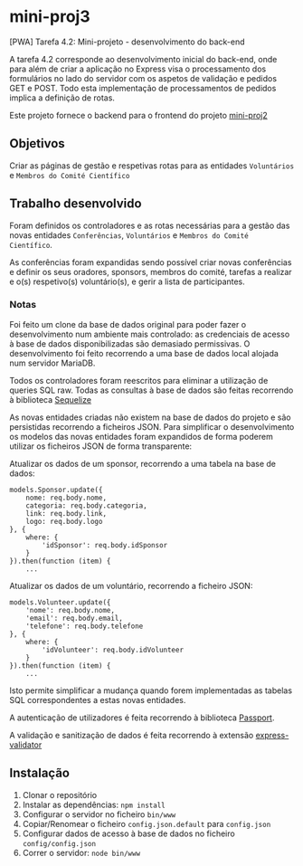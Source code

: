 # mini-proj3
[PWA] Tarefa 4.2: Mini-projeto - desenvolvimento do back-end

A tarefa 4.2 corresponde ao desenvolvimento inicial do back-end, onde para além de criar a aplicação no Express visa o processamento dos formulários no lado do servidor com os aspetos de validação e pedidos GET e POST. Todo esta implementação de processamentos de pedidos implica a definição de rotas. 

Este projeto fornece o backend para o frontend do projeto [mini-proj2](https://github.com/ejgr-mtsiw/mini-proj2)

## Objetivos

Criar as páginas de gestão e respetivas rotas para as entidades `Voluntários` e `Membros do Comité Científico`

## Trabalho desenvolvido

Foram definidos os controladores e as rotas necessárias para a gestão das novas entidades `Conferências`, `Voluntários` e `Membros do Comité Científico`.

As conferências foram expandidas sendo possível criar novas conferências e definir os seus oradores, sponsors, membros do comité, tarefas a realizar e o(s) respetivo(s) voluntário(s), e gerir a lista de participantes.

### Notas

Foi feito um clone da base de dados original para poder fazer o desenvolvimento num ambiente mais controlado: as credenciais de acesso à base de dados disponibilizadas são demasiado permissivas. O desenvolvimento foi feito recorrendo a uma base de dados local alojada num servidor MariaDB.

Todos os controladores foram reescritos para eliminar a utilização de queries SQL raw.
Todas as consultas à base de dados são feitas recorrendo à biblioteca [Sequelize](https://sequelize.org/)

As novas entidades criadas não existem na base de dados do projeto e são persistidas recorrendo a ficheiros JSON.
Para simplificar o desenvolvimento os modelos das novas entidades foram expandidos de forma poderem utilizar os ficheiros JSON de forma transparente:

Atualizar os dados de um sponsor, recorrendo a uma tabela na base de dados:
```
models.Sponsor.update({
    nome: req.body.nome,
    categoria: req.body.categoria,
    link: req.body.link,
    logo: req.body.logo
}, {
    where: {
        'idSponsor': req.body.idSponsor
    }
}).then(function (item) {
    ...
```

Atualizar os dados de um voluntário, recorrendo a ficheiro JSON:
```
models.Volunteer.update({
    'nome': req.body.nome,
    'email': req.body.email,
    'telefone': req.body.telefone
}, {
    where: {
        'idVolunteer': req.body.idVolunteer
    }
}).then(function (item) {
    ...
```

Isto permite simplificar a mudança quando forem implementadas as tabelas SQL correspondentes a estas novas entidades.

A autenticação de utilizadores é feita recorrendo à biblioteca [Passport](http://www.passportjs.org/).

A validação e sanitização de dados é feita recorrendo à extensão [express-validator](https://express-validator.github.io/docs/)

## Instalação

1. Clonar o repositório
2. Instalar as dependências: `npm install`
3. Configurar o servidor no ficheiro `bin/www`
4. Copiar/Renomear o ficheiro `config.json.default` para `config.json`
5. Configurar dados de acesso à base de dados no ficheiro `config/config.json`
6. Correr o servidor: `node bin/www`
